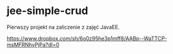 jee-simple-crud
===============

Pierwszy projekt na zaliczenie z zajęć JavaEE.

https://www.dropbox.com/sh/6o0z95he3p1mff8/AABp--WaTTCP-msMFRNhyPjPa?dl=0
